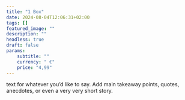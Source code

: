 ```yaml
---
title: "1 Box"
date: 2024-08-04T12:06:31+02:00
tags: []
featured_image: ""
description: ""
headless: true
draft: false
params:
    subtitle: ""
    currency: " €"
    price: "4,99"
---
```


text for whatever you’d like to say. Add main takeaway points, quotes, anecdotes, or even a very very short story.